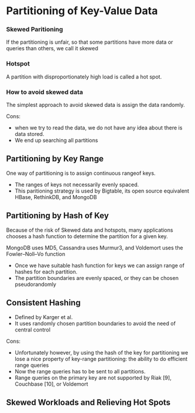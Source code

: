 # Partitioning of Key-Value Data

### Skewed Paritioning
If the partitioning is unfair, so that some partitions have more data or queries than others,
we call it skewed

### Hotspot
A partition with disproportionately high load is called a hot spot.

### How to avoid skewed data
The simplest approach to avoid skewed data is assign the data randomly.

Cons:
* when we try to read the data, we do not have any idea about there is data  stored.
* We end up searching all partitions

## Partitioning by Key Range

One way of partitioning is to assign continuous rangeof keys.

* The ranges of keys not necessarily evenly spaced.
* This paritioning strategy is used by Bigtable, its open source equivalent HBase,
RethinkDB, and MongoDB

## Partitioning by Hash of Key

Because of the risk of Skewed data and hotspots, many applications chooses a hash
function to determine the partition for a given key.

MongoDB uses MD5, Cassandra uses Murmur3, and Voldemort uses the Fowler–Noll–Vo function

* Once we have suitable hash function for keys we can assign range of hashes for
each partition.
* The partition boundaries are evenly spaced, or they can be chosen pseudorandomly

## Consistent Hashing
* Defined by Karger et al.
* It uses randomly chosen partition boundaries to avoid the need of central control

Cons:
* Unfortunately however, by using the hash of the key for partitioning 
we lose a nice property of key-range partitioning: 
the ability to do efficient range queries
* Now the range queries has to be sent to all partitions.
* Range queries on the primary key are not supported by Riak [9], Couchbase [10], or Voldemort

## Skewed Workloads and Relieving Hot Spots

